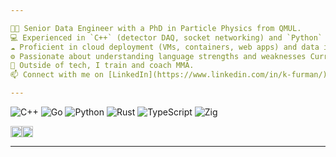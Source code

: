 ```yaml
---

👨‍🔬 Senior Data Engineer with a PhD in Particle Physics from QMUL.  
💻 Experienced in `C++` (detector DAQ, socket networking) and `Python` (data analysis, multithreading, ML).  
☁️ Proficient in cloud deployment (VMs, containers, web apps) and data infrastructure on `Azure` and `AWS`.  
⚙️ Passionate about understanding language strengths and weaknesses Currently exploring `Go`, `Rust`, `TypeScript`, and `Zig`.  
🥊 Outside of tech, I train and coach MMA.  
📫 Connect with me on [LinkedIn](https://www.linkedin.com/in/k-furman/).

---
```


![C++](https://img.shields.io/badge/C++-00599C?style=flat&logo=cplusplus&logoColor=white)
![Go](https://img.shields.io/badge/Go-00ADD8?style=flat&logo=go&logoColor=white)
![Python](https://img.shields.io/badge/Python-3776AB?style=flat&logo=python&logoColor=white)
![Rust](https://img.shields.io/badge/Rust-000000?style=flat&logo=rust&logoColor=white)
![TypeScript](https://img.shields.io/badge/TypeScript-3178C6?style=flat&logo=typescript&logoColor=white)
![Zig](https://img.shields.io/badge/Zig-F7A41D?style=flat&logo=zig&logoColor=white)

<!--
![Swift](https://img.shields.io/badge/Swift-F05138?logo=swift&logoColor=white)
![FastAPI](https://img.shields.io/badge/FastAPI-005571?style=flat&logo=fastapi&logoColor=white)
![Next.js](https://img.shields.io/badge/Next.js-000000?style=flat&logo=nextdotjs&logoColor=white)
![Flask](https://img.shields.io/badge/Flask-000000?style=flat&logo=flask&logoColor=white)
![Node.js](https://img.shields.io/badge/Node.js-339933?style=flat&logo=node.js&logoColor=white)
![React](https://img.shields.io/badge/React-61DAFB?style=flat&logo=react&logoColor=white)
![Tailwind CSS](https://img.shields.io/badge/Tailwind%20CSS-06B6D4?style=flat&logo=tailwindcss&logoColor=white)
![Tauri](https://img.shields.io/badge/Tauri-FF6C37?style=flat&logo=tauri&logoColor=white)
![Vite](https://img.shields.io/badge/Vite-646CFF?style=flat&logo=vite&logoColor=white)
<img src="https://a11ybadges.com/badge?logo=zeromq" height="18">
-->

<img src="https://a11ybadges.com/badge?logo=amazonaws" height="18"><img src="https://a11ybadges.com/badge?logo=microsoftazure" height="18">

---
